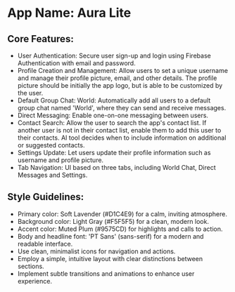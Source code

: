 # **App Name**: Aura Lite

## Core Features:

- User Authentication: Secure user sign-up and login using Firebase Authentication with email and password.
- Profile Creation and Management: Allow users to set a unique username and manage their profile picture, email, and other details. The profile picture should be initially the app logo, but is able to be customized by the user.
- Default Group Chat: World: Automatically add all users to a default group chat named 'World', where they can send and receive messages.
- Direct Messaging: Enable one-on-one messaging between users.
- Contact Search: Allow the user to search the app's contact list. If another user is not in their contact list, enable them to add this user to their contacts. AI tool decides when to include information on additional or suggested contacts.
- Settings Update: Let users update their profile information such as username and profile picture.
- Tab Navigation: UI based on three tabs, including World Chat, Direct Messages and Settings.

## Style Guidelines:

- Primary color: Soft Lavender (#D1C4E9) for a calm, inviting atmosphere.
- Background color: Light Gray (#F5F5F5) for a clean, modern look.
- Accent color: Muted Plum (#9575CD) for highlights and calls to action.
- Body and headline font: 'PT Sans' (sans-serif) for a modern and readable interface.
- Use clean, minimalist icons for navigation and actions.
- Employ a simple, intuitive layout with clear distinctions between sections.
- Implement subtle transitions and animations to enhance user experience.